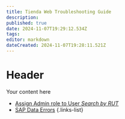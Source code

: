 ```yaml
---
title: Tienda Web Troubleshooting Guide
description: 
published: true
date: 2024-11-07T19:29:12.534Z
tags: 
editor: markdown
dateCreated: 2024-11-07T19:28:11.521Z
---
```


# Header
Your content here

- [Assign Admin role to User *Search by RUT*](/infrastructure/troubleshooting)
- [SAP Data Errors](sap-data-errors)
{.links-list}